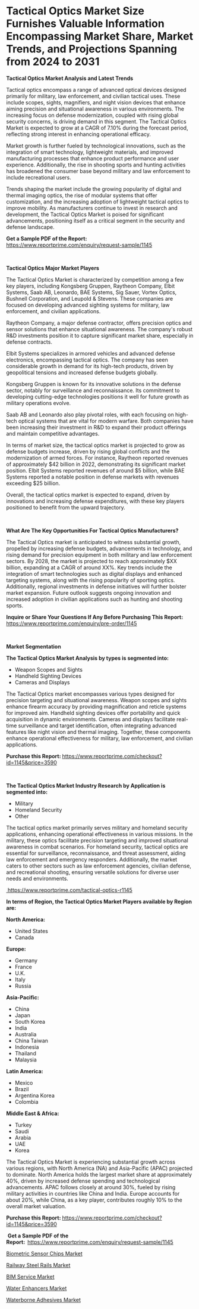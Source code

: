 <p><h1>Tactical Optics Market Size Furnishes Valuable Information Encompassing Market Share, Market Trends, and Projections Spanning from 2024 to 2031</h1></p><p><strong>Tactical Optics Market Analysis and Latest Trends</strong></p>
<p><p>Tactical optics encompass a range of advanced optical devices designed primarily for military, law enforcement, and civilian tactical uses. These include scopes, sights, magnifiers, and night vision devices that enhance aiming precision and situational awareness in various environments. The increasing focus on defense modernization, coupled with rising global security concerns, is driving demand in this segment. The Tactical Optics Market is expected to grow at a CAGR of 7.10% during the forecast period, reflecting strong interest in enhancing operational efficacy.</p><p>Market growth is further fueled by technological innovations, such as the integration of smart technology, lightweight materials, and improved manufacturing processes that enhance product performance and user experience. Additionally, the rise in shooting sports and hunting activities has broadened the consumer base beyond military and law enforcement to include recreational users.</p><p>Trends shaping the market include the growing popularity of digital and thermal imaging optics, the rise of modular systems that offer customization, and the increasing adoption of lightweight tactical optics to improve mobility. As manufacturers continue to invest in research and development, the Tactical Optics Market is poised for significant advancements, positioning itself as a critical segment in the security and defense landscape.</p></p>
<p><strong>Get a Sample PDF of the Report:&nbsp;</strong> <a href="https://www.reportprime.com/enquiry/request-sample/1145">https://www.reportprime.com/enquiry/request-sample/1145</a></p>
<p>&nbsp;</p>
<p><strong>Tactical Optics Major Market Players</strong></p>
<p><p>The Tactical Optics Market is characterized by competition among a few key players, including Kongsberg Gruppen, Raytheon Company, Elbit Systems, Saab AB, Leonardo, BAE Systems, Sig Sauer, Vortex Optics, Bushnell Corporation, and Leupold & Stevens. These companies are focused on developing advanced sighting systems for military, law enforcement, and civilian applications.</p><p>Raytheon Company, a major defense contractor, offers precision optics and sensor solutions that enhance situational awareness. The company's robust R&D investments position it to capture significant market share, especially in defense contracts.</p><p>Elbit Systems specializes in armored vehicles and advanced defense electronics, encompassing tactical optics. The company has seen considerable growth in demand for its high-tech products, driven by geopolitical tensions and increased defense budgets globally. </p><p>Kongsberg Gruppen is known for its innovative solutions in the defense sector, notably for surveillance and reconnaissance. Its commitment to developing cutting-edge technologies positions it well for future growth as military operations evolve.</p><p>Saab AB and Leonardo also play pivotal roles, with each focusing on high-tech optical systems that are vital for modern warfare. Both companies have been increasing their investment in R&D to expand their product offerings and maintain competitive advantages.</p><p>In terms of market size, the tactical optics market is projected to grow as defense budgets increase, driven by rising global conflicts and the modernization of armed forces. For instance, Raytheon reported revenues of approximately $42 billion in 2022, demonstrating its significant market position. Elbit Systems reported revenues of around $5 billion, while BAE Systems reported a notable position in defense markets with revenues exceeding $25 billion.</p><p>Overall, the tactical optics market is expected to expand, driven by innovations and increasing defense expenditures, with these key players positioned to benefit from the upward trajectory.</p></p>
<p>&nbsp;</p>
<p><strong>What Are The Key Opportunities For Tactical Optics Manufacturers?</strong></p>
<p><p>The Tactical Optics market is anticipated to witness substantial growth, propelled by increasing defense budgets, advancements in technology, and rising demand for precision equipment in both military and law enforcement sectors. By 2028, the market is projected to reach approximately $XX billion, expanding at a CAGR of around XX%. Key trends include the integration of smart technologies such as digital displays and enhanced targeting systems, along with the rising popularity of sporting optics. Additionally, regional investments in defense initiatives will further bolster market expansion. Future outlook suggests ongoing innovation and increased adoption in civilian applications such as hunting and shooting sports.</p></p>
<p><strong>Inquire or Share Your Questions If Any Before Purchasing This Report:</strong> <a href="https://www.reportprime.com/enquiry/pre-order/1145">https://www.reportprime.com/enquiry/pre-order/1145</a></p>
<p>&nbsp;</p>
<p><strong>Market Segmentation</strong></p>
<p><strong>The Tactical Optics Market Analysis by types is segmented into:</strong></p>
<p><ul><li>Weapon Scopes and Sights</li><li>Handheld Sighting Devices</li><li>Cameras and Displays</li></ul></p>
<p><p>The Tactical Optics market encompasses various types designed for precision targeting and situational awareness. Weapon scopes and sights enhance firearm accuracy by providing magnification and reticle systems for improved aim. Handheld sighting devices offer portability and quick acquisition in dynamic environments. Cameras and displays facilitate real-time surveillance and target identification, often integrating advanced features like night vision and thermal imaging. Together, these components enhance operational effectiveness for military, law enforcement, and civilian applications.</p></p>
<p><strong>Purchase this Report:&nbsp;</strong><a href="https://www.reportprime.com/checkout?id=1145&price=3590">https://www.reportprime.com/checkout?id=1145&price=3590</a></p>
<p>&nbsp;</p>
<p><strong>The Tactical Optics Market Industry Research by Application is segmented into:</strong></p>
<p><ul><li>Military</li><li>Homeland Security</li><li>Other</li></ul></p>
<p><p>The tactical optics market primarily serves military and homeland security applications, enhancing operational effectiveness in various missions. In the military, these optics facilitate precision targeting and improved situational awareness in combat scenarios. For homeland security, tactical optics are essential for surveillance, reconnaissance, and threat assessment, aiding law enforcement and emergency responders. Additionally, the market caters to other sectors such as law enforcement agencies, civilian defense, and recreational shooting, ensuring versatile solutions for diverse user needs and environments.</p></p>
<p><a href="https://www.reportprime.com/tactical-optics-r1145">&nbsp;https://www.reportprime.com/tactical-optics-r1145</a></p>
<p><strong>In terms of Region, the Tactical Optics Market Players available by Region are:</strong></p>
<p>
    <p> <strong> North America: </strong>
        <ul>
            <li>United States</li>
            <li>Canada</li>
        </ul>
        </p> 
    <p> <strong> Europe: </strong>
        <ul>
            <li>Germany</li>
            <li>France</li>
            <li>U.K.</li>
            <li>Italy</li>
            <li>Russia</li>
        </ul>
        </p> 
    <p> <strong> Asia-Pacific: </strong>
        <ul>
            <li>China</li>
            <li>Japan</li>
            <li>South Korea</li>
            <li>India</li>
            <li>Australia</li>
            <li>China Taiwan</li>
            <li>Indonesia</li>
            <li>Thailand</li>
            <li>Malaysia</li>
        </ul>
        </p> 
    <p> <strong> Latin America: </strong>
        <ul>
            <li>Mexico</li>
            <li>Brazil</li>
            <li>Argentina Korea</li>
            <li>Colombia</li>
        </ul>
        </p> 
    <p> <strong> Middle East & Africa: </strong>
        <ul>
            <li>Turkey</li>
            <li>Saudi</li>
            <li>Arabia</li>
            <li>UAE</li>
            <li>Korea</li>
        </ul>
    </p>
    </p>
<p><p>The Tactical Optics Market is experiencing substantial growth across various regions, with North America (NA) and Asia-Pacific (APAC) projected to dominate. North America holds the largest market share at approximately 40%, driven by increased defense spending and technological advancements. APAC follows closely at around 30%, fueled by rising military activities in countries like China and India. Europe accounts for about 20%, while China, as a key player, contributes roughly 10% to the overall market valuation.</p></p>
<p><strong>Purchase this Report: </strong><a href="https://www.reportprime.com/checkout?id=1145&price=3590">https://www.reportprime.com/checkout?id=1145&price=3590</a></p>
<p>&nbsp;<strong>Get a Sample PDF of the Report:&nbsp;&nbsp;</strong><a href="https://www.reportprime.com/enquiry/request-sample/1145">https://www.reportprime.com/enquiry/request-sample/1145</a></p>
<p><strong></strong></p>
<p><p><a href="https://issuu.com/reportprime-2/docs/biometric-sensor-chips-market-size-_64b3e58aa5be9e">Biometric Sensor Chips Market</a></p><p><a href="https://issuu.com/reportprime-2/docs/railway-steel-rails-market-size-203_a6b3b5f2b9c38b">Railway Steel Rails Market</a></p><p><a href="https://medium.com/@lucas.vaughan6769/bim-service-market-investigation-industry-evolution-and-forecast-till-2031-c9264378a4ca">BIM Service Market</a></p><p><a href="https://www.linkedin.com/pulse/global-water-enhancers-market-sector-types-applications-player-tnzsc?trackingId=moH6%2BC2fR6yj4MJtHGN7CA%3D%3D">Water Enhancers Market</a></p><p><a href="https://www.linkedin.com/pulse/what-factors-influence-waterborne-adhesives-market-coming-years-e6e3c?trackingId=XBajj9c0T7WpfijCKhZlww%3D%3D">Waterborne Adhesives Market</a></p></p>